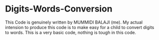 # Digits-Words-Conversion
This Code is genuinely written by MUMMIDI BALAJI (me). My actual intension to produce this code is to make easy for a child to convert digits to words. This is a very basic code, nothing is tough in this code.

